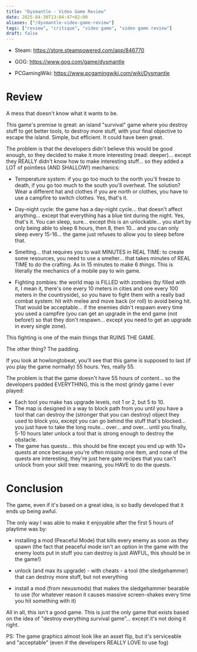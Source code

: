 ```yaml
---
title: "Dysmantle - Video Game Review"
date: 2025-04-30T13:04:47+02:00
aliases: ["/dysmantle-video-game-review"]
tags: ["review", "critique", "video game", "video game review"]
draft: false
---
```


- Steam: https://store.steampowered.com/app/846770
- GOG: https://www.gog.com/game/dysmantle

- PCGamingWiki: https://www.pcgamingwiki.com/wiki/Dysmantle


# Review

A mess that doesn't know what it wants to be.

This game's premise is great: an island "survival" game where you destroy stuff to get better tools, to destroy more stuff, with your final objective to escape the island. Simple, but efficient. It could have been great.

The problem is that the developers didn't believe this would be good enough, so they decided to make it more interesting (read: deeper)... except they REALLY didn't know how to make interesting stuff... so they added a LOT of pointless (AND SHALLOW!) mechanics:

- Temperature system: if you go too much to the north you'll freeze to death, if you go too much to the south you'll overheat. The solution? Wear a different hat and clothes if you are north or clothes, you have to use a campfire to switch clothes. Yes, that's it.

- Day-night cycle: the game has a day-night cycle... that doesn't affect anything... except that everything has a blue tint during the night. Yes, that's it. You can sleep, sure... except this is an unlockable... you start by only being able to sleep 6 hours, then 8, then 10... and you can only sleep every 15-16... the game just refuses to allow you to sleep before that.

- Smelting... that requires you to wait MINUTES in REAL TIME: to create some resources, you need to use a smelter... that takes minutes of REAL TIME to do the crafting. As in 15 minutes to make 6 *things*. This is literally the mechanics of a mobile pay to win game.

- Fighting zombies: the world map is FILLED with zombies (by filled with it, I mean it, there's one every 10 meters in cities and one every 100 meters in the countryside), so you have to fight them with a really bad combat system: hit with melee and move back (or roll) to avoid being hit. That would be acceptable... if the enemies didn't respawn every time you used a campfire (you can get an upgrade in the end game (not before!) so that they don't respawn... except you need to get an upgrade in every single zone). 

This fighting is one of the main things that RUINS THE GAME.



The other thing? The padding.


If you look at howlongtobeat, you'll see that this game is supposed to last (if you play the game normally) 55 hours. Yes, really 55.

The problem is that the game doesn't have 55 hours of content... so the developers padded EVERYTHING, this is the most grindy game I ever played:

- Each tool you make has upgrade levels, not 1 or 2, but 5 to 10.
- The map is designed in a way to block path from you until you have a tool that can destroy the (stronger that you can destroy) object they used to block you, except you can go behind the stuff that's blocked... you just have to take the long route... over... and over... until you finally,  5-10 hours later unlock a tool that is strong enough to destroy the obstacle.
- The game has quests... this should be fine except you end up with 10+ quests at once because you're often missing one item, and none of the quests are interesting, they're just here gate recipes that you can't unlock from your skill tree: meaning, you HAVE to do the quests.


# Conclusion

The game, even if it's based on a great idea, is so badly developed that it ends up being awful.

The only way I was able to make it enjoyable after the first 5 hours of playtime was by:

- installing a mod (Peaceful Mode) that kills every enemy as soon as they spawn (the fact that peaceful mode isn't an option in the game with the enemy loots put in stuff you can destroy is just AWFUL, this should be in the game!)

- unlock (and max its upgrade) - with cheats - a tool (the sledgehammer) that can destroy more stuff, but not everything

- install a mod (from nexusmods) that makes the sledgehammer bearable to use (for whatever reason it causes massive screen-shakes every time you hit something with it)


All in all, this isn't a good game. This is just the only game that exists based on the idea of "destroy everything survival game"... except it's not doing it right.



PS: The game graphics almost look like an asset flip, but it's serviceable and "acceptable" (even if the developers REALLY LOVE to use fog)